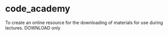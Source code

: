 code_academy
============

To create an online resource for the downloading of materials for use during lectures.  DOWNLOAD only
